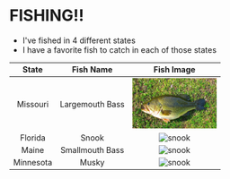 # FISHING!!

- I've fished in 4 different states
- I have a favorite fish to catch in each of those states

| State         | Fish Name       | Fish Image    |
|:-------------:|:---------------:|:-------------:|
| Missouri      | Largemouth Bass | <img src="https://github.com/TedLessmann/Markdown_Challenge/blob/main/images/Actinopterygii_Perciformes_Centrarchidae_Micropterus_salmoides_Largemouth_Bass_3lb_2011_05_19_post.jpg" alt="LMB" width="150" height="90"> |
| Florida       | Snook | <img src="" alt="snook" width="150" height="90"> |
| Maine         | Smallmouth Bass | <img src="" alt="snook" width="150" height="90"> |
| Minnesota     | Musky | <img src="" alt="snook" width="150" height="90"> |
